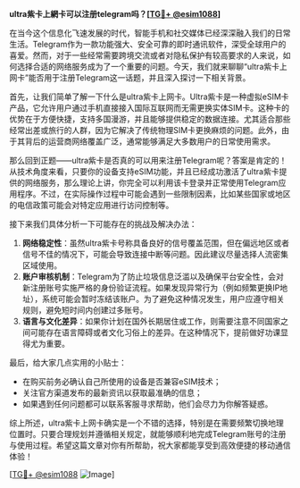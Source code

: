 **ultra紫卡上網卡可以注册telegram吗？[[TG💪+ @esim1088](https://t.me/s/esim1088)]**

在当今这个信息化飞速发展的时代，智能手机和社交媒体已经深深融入我们的日常生活。Telegram作为一款功能强大、安全可靠的即时通讯软件，深受全球用户的喜爱。然而，对于一些经常需要跨境交流或者对隐私保护有较高要求的人来说，如何选择合适的网络服务成为了一个重要的问题。今天，我们就来聊聊“ultra紫卡上网卡”能否用于注册Telegram这一话题，并且深入探讨一下相关背景。

首先，让我们简单了解一下什么是ultra紫卡上网卡。Ultra紫卡是一种虚拟eSIM卡产品，它允许用户通过手机直接接入国际互联网而无需更换实体SIM卡。这种卡的优势在于方便快捷，支持多国漫游，并且能够提供稳定的数据连接。尤其适合那些经常出差或旅行的人群，因为它解决了传统物理SIM卡更换麻烦的问题。此外，由于其背后的运营商网络覆盖广泛，通常能够满足大多数用户的日常使用需求。

那么回到正题——ultra紫卡是否真的可以用来注册Telegram呢？答案是肯定的！从技术角度来看，只要你的设备支持eSIM功能，并且已经成功激活了ultra紫卡提供的网络服务，那么理论上讲，你完全可以利用该卡登录并正常使用Telegram应用程序。不过，在实际操作过程中可能会遇到一些限制因素，比如某些国家或地区的电信政策可能会对特定应用进行访问控制等。

接下来我们具体分析一下可能存在的挑战及解决办法：
1. **网络稳定性**：虽然ultra紫卡号称具备良好的信号覆盖范围，但在偏远地区或者信号不佳的情况下，可能会导致连接中断等问题。因此建议尽量选择人流密集区域使用。
2. **账户审核机制**：Telegram为了防止垃圾信息泛滥以及确保平台安全性，会对新注册账号实施严格的身份验证流程。如果发现异常行为（例如频繁更换IP地址），系统可能会暂时冻结该账户。为了避免这种情况发生，用户应遵守相关规则，避免短时间内创建过多账号。
3. **语言与文化差异**：如果你计划在国外长期居住或工作，则需要注意不同国家之间可能存在语言障碍或者文化习俗上的差异。在这种情况下，提前做好功课显得尤为重要。

最后，给大家几点实用的小贴士：
- 在购买前务必确认自己所使用的设备是否兼容eSIM技术；
- 关注官方渠道发布的最新资讯以获取最准确的信息；
- 如果遇到任何问题都可以联系客服寻求帮助，他们会尽力为你解答疑惑。

综上所述，ultra紫卡上网卡确实是一个不错的选择，特别是在需要频繁切换地理位置时。只要合理规划并遵循相关规定，就能够顺利地完成Telegram账号的注册与使用过程。希望这篇文章对你有所帮助，祝大家都能享受到高效便捷的移动通信体验！

[[TG💪+ @esim1088](https://t.me/s/esim1088) ![Image](https://i.postimg.cc/4NQfJmqS/Snipaste-2025-05-13-00-14-12.png)]